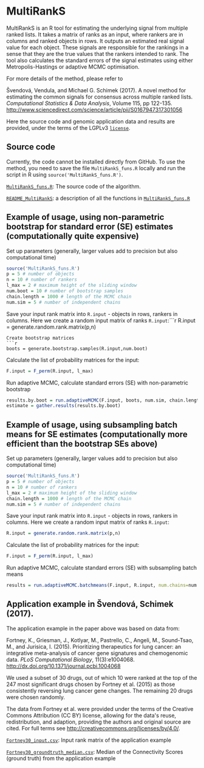 # MultiRankS

MultiRankS is an R tool for estimating the underlying signal from multiple ranked lists. It takes a matrix of ranks as an input, where rankers are in columns and ranked objects in rows. It outputs an estimated real signal value for each object. These signals are responsible for the rankings in a sense that they are the true values that the rankers intended to rank. The tool also calculates the standard errors of the signal estimates using either Metropolis-Hastings or adaptive MCMC optimisation.

For more details of the method, please refer to

Švendová, Vendula, and Michael G. Schimek (2017). A novel method for estimating the common signals for consensus across multiple ranked lists. *Computational Statistics & Data Analysis*, Volume 115, pp 122-135.
http://www.sciencedirect.com/science/article/pii/S0167947317301056

Here the source code and genomic application data and results are provided, under the terms of the LGPLv3 [`license`](https://github.com/svendula/MultiRankS/blob/master/LICENSE).

## Source code
Currently, the code cannot be installed directly from GitHub. To use the method, you need to save the file `MultiRankS_funs.R` locally and run the script in R using `source('MultiRankS_funs.R')`.

[`MultiRankS_funs.R`](https://github.com/svendula/MultiRankS/blob/master/MultiRankS_funs.R): The source code of the algorithm.

[`README_MultiRankS`](https://github.com/svendula/MultiRankS/blob/master/README_MultiRankS.md): a description of all the functions in [`MultiRankS_funs.R`](https://github.com/svendula/MultiRankS/blob/master/MultiRankS_funs.R)


## Example of usage, using non-parametric bootstrap for standard error (SE) estimates (computationally quite expensive)
Set up parameters (generally, larger values add to precision but also computational time)
```r
source('MultiRankS_funs.R')
p = 5 # number of objects
n = 10 # number of rankers
l_max = 2 # maximum height of the sliding window 
num.boot = 10 # number of bootstrap samples 
chain.length = 1000 # length of the MCMC chain
num.sim = 5 # number of independent chains
```
Save your input rank matrix into `R.input` - objects in rows, rankers in columns. Here we create a random input matrix of ranks `R.input`:```r
R.input = generate.random.rank.matrix(p,n)
```
Create bootstrap matrices
```r
boots = generate.bootstrap.samples(R.input,num.boot)
```
Calculate the list of probability matrices for the input:
```r
F.input = F_perm(R.input, l_max) 
```
Run adaptive MCMC, calculate standard errors (SE) with non-parametric bootstrap
```r
results.by.boot = run.adaptiveMCMC(F.input, boots, num.sim, chain.length)
estimate = gather.results(results.by.boot)
```

## Example of usage, using subsampling batch means for SE estimates (computationally more efficient than the bootstrap SEs above)
Set up parameters (generally, larger values add to precision but also computational time)
```r
source('MultiRankS_funs.R')
p = 5 # number of objects
n = 10 # number of rankers
l_max = 2 # maximum height of the sliding window 
chain.length = 1000 # length of the MCMC chain
num.sim = 5 # number of independent chains
```
Save your input rank matrix into `R.input` - objects in rows, rankers in columns. Here we create a random input matrix of ranks `R.input`:
```r
R.input = generate.random.rank.matrix(p,n)
```
Calculate the list of probability matrices for the input:
```r
F.input = F_perm(R.input, l_max) 
```
Run adaptive MCMC, calculate standard errors (SE) with subsampling batch means
```r
results = run.adaptiveMCMC.batchmeans(F.input, R.input, num.chains=num.sim, chain.length=chain.length, win.size=1000)

```

## Application example in Švendová, Schimek (2017).

The application example in the paper above was based on data from:

Fortney, K., Griesman, J., Kotlyar, M., Pastrello, C., Angeli, M., Sound-Tsao, M., and Jurisica, I. (2015). Prioritizing therapeutics for lung cancer: an integrative meta-analysis of cancer gene signatures and chemogenomic data. *PLoS Computational Biology*, 11(3):e1004068. <http://dx.doi.org/10.1371/journal.pcbi.1004068>

We used a subset of 30 drugs, out of which 10 were ranked at the top of the 247 most significant drugs chosen by Fortney et al. (2015) as those consistently reversing lung cancer gene changes. The remaining 20 drugs were chosen randomly.

The data from Fortney et al. were provided under the terms of the Creative Commons Attribution (CC BY) license, allowing for the data's reuse, redistribution, and adaption, providing the authors and original source are cited. For full terms see <http://creativecommons.org/licenses/by/4.0/>.


[`Fortney30_input.csv`](https://github.com/svendula/MultiRankS/blob/master/Fortney30_input.csv): Input rank matrix of the application example

[`Fortney30_groundtruth_median.csv`](https://github.com/svendula/MultiRankS/blob/master/Fortney30_groundtruth_median.csv): Median of the Connectivity Scores (ground truth) from the application example






